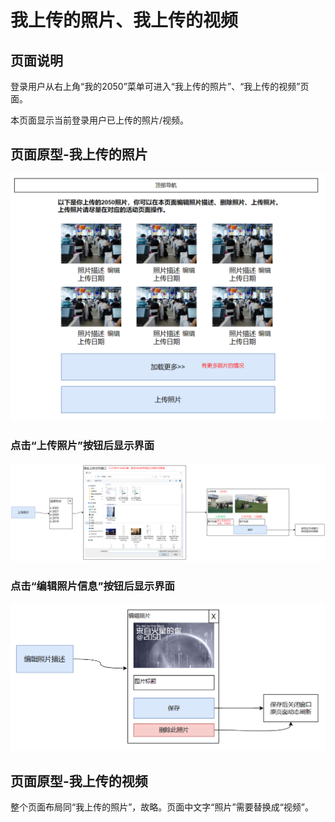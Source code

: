 # 我上传的照片、我上传的视频

## 页面说明

登录用户从右上角“我的2050”菜单可进入“我上传的照片”、“我上传的视频”页面。

本页面显示当前登录用户已上传的照片/视频。

## 页面原型-我上传的照片

![](../3/my-photos.png)

### 点击“上传照片”按钮后显示界面

![](../3/upload-photo.png)

### 点击“编辑照片信息”按钮后显示界面

![](../3/edit-photo.png)

## 页面原型-我上传的视频

整个页面布局同“我上传的照片”，故略。页面中文字“照片”需要替换成“视频”。